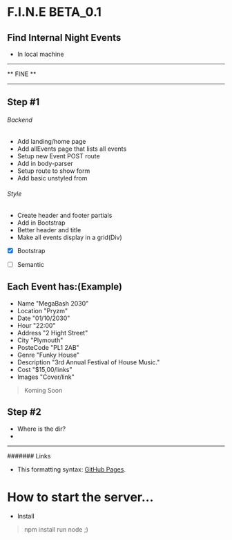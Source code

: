# F.I.N.E BETA_0.1

## Find Internal Night Events 

* In local machine

********************************
**          FINE              **
********************************

## Step #1
###### Backend
- Add landing/home page
- Add allEvents page that lists all events
- Setup new Event POST route
- Add in body-parser
- Setup route to show form
- Add basic unstyled from

###### Style
* Create header and footer partials
* Add in Bootstrap
* Better header and title
* Make all events display in a grid(Div)

- [x] Bootstrap
- [ ] Semantic


## Each Event has:(Example)
* Name          "MegaBash 2030"
* Location      "Pryzm"
* Date          "01/10/2030"
* Hour          "22:00"
* Address       "2 Hight Street"
* City          "Plymouth"
* PosteCode     "PL1 2AB"
* Genre         "Funky House"
* Description   "3rd Annual Festival of House Music."
* Cost          "$15,00/links"
* Images        "Cover/link" 

> Koming Soon

## Step #2
* Where is  the dir?
*
*********
####### Links
- This formatting syntax: [GitHub Pages](https://help.github.com/en/articles/basic-writing-and-formatting-syntax).
 

# How to start the server...
- Install
> npm install
> run node
> ;) 